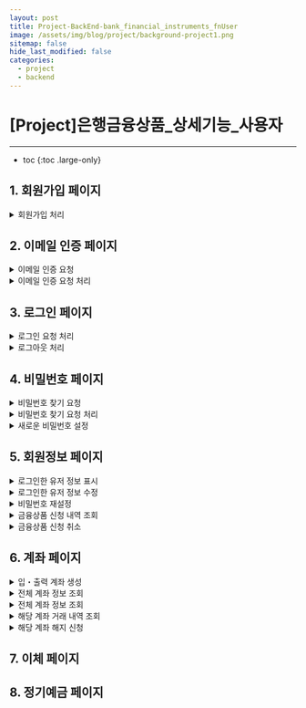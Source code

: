 ```yaml
---
layout: post
title: Project-BackEnd-bank_financial_instruments_fnUser
image: /assets/img/blog/project/background-project1.png
sitemap: false
hide_last_modified: false
categories:
  - project
  - backend
---
```


# [Project]은행금융상품_상세기능_사용자

---
* toc
{:toc .large-only}

## 1. 회원가입 페이지

<details>
  <summary>회원가입 처리</summary>
    <div markdown="1">

    - POST /api/member/signup
    - 요청 : 이메일 ,비밀번호, 이름, 휴대폰번호

</div>
</details>

## 2. 이메일 인증 페이지

<details details>
  <summary>이메일 인증 요청</summary>
    <div markdown="1">

    - GET /api/member/email
    - 요청 : 이메일

</div>
</details>
<details>
  <summary>이메일 인증 요청 처리</summary>
    <div markdown="1">

    - GET /api/member/email-auth
    - 요청 : uuid(범용 고유 식별자)

</div>
</details>

## 3. 로그인 페이지

<details>
  <summary>로그인 요청 처리</summary>
    <div markdown="1">

    - POST /api/member/login
    - 요청 : 이메일, 비밀번호

</div>
</details>
<details>
  <summary>로그아웃 처리</summary>
    <div markdown="1">

    - GET /api/member/logout

</div>
</details>

## 4. 비밀번호 페이지

<details>
  <summary>비밀번호 찾기 요청</summary>
    <div markdown="1">

    - POST/api/member/find/password
    - 요청 : 이메일 이름

</div>
</details>
<details>
  <summary>비밀번호 찾기 요청 처리</summary>
    <div markdown="1">

    - GET /api/member/reset/password
    - 요청 : uuid(범용 고유 식별자)

</div>
</details>
<details>
  <summary>새로운 비밀번호 설정</summary>
    <div markdown="1">

    - PATCH /api/member/reset/password
    - 요청 : uuid(범용 고유 식별자), 비밀번호

</div>
</details>

## 5. 회원정보 페이지

<details>
  <summary>로그인한 유저 정보 표시</summary>
    <div markdown="1">

    - GET /api/member/info
    - 요청 :  이메일

</div>
</details>
<details>
  <summary>로그인한 유저 정보 수정</summary>
    <div markdown="1">

    - PATCH /api/member/info
    - 요청 : 이메일, 전화번호(수정 할 유저 정보)

</div>
</details>
<details>
  <summary>비밀번호 재설정</summary>
    <div markdown="1">

    - PATCH /api/member/password
    - 요청 : 이메일, 비밀번호

</div>
</details>
<details>
  <summary>금융상품 신청 내역 조회</summary>
    <div markdown="1">

    - GET /api/member/financial-instruments
    - 요청 : 이메일

</div>
</details>
<details>
  <summary>금융상품 신청 취소</summary>
    <div markdown="1">

    - POST /api/member/financial-instruments/cancel
    - 요청 : 이메일, 금융상품 신청 일련번호, 거래 식별 아이디

</div>
</details>

## 6. 계좌 페이지

<details>
  <summary>입・출력 계좌 생성</summary>
    <div markdown="1">

    - POST /api/account/open
    - 요청 : 이메일, 금융회사코드, 초기 잔액, 계좌비밀번호

</div>
</details>
<details>
  <summary>전체 계좌 정보 조회</summary>
    <div markdown="1">

    - POST /api/member/financial-instruments/cancel
    - 요청 : 이메일, 금융상품 신청 일련번호, 거래 식별 아이디

</div>
</details>
<details>
  <summary>전체 계좌 정보 조회</summary>
    <div markdown="1">

    - POST /api/member/financial-instruments/cancel
    - 요청 : 이메일, 금융상품 신청 일련번호, 거래 식별 아이디

</div>
</details>
<details>
  <summary>해당 계좌 거래 내역 조회</summary>
    <div markdown="1">

    - POST /api/member/financial-instruments/cancel
    - 요청 : 이메일, 금융상품 신청 일련번호, 거래 식별 아이디

</div>
</details>
<details>
  <summary>해당 계좌 해지 신청</summary>
    <div markdown="1">

    - POST /api/member/financial-instruments/cancel
    - 요청 : 이메일, 금융상품 신청 일련번호, 거래 식별 아이디

</div>
</details>

## 7. 이체 페이지

## 8. 정기예금 페이지


